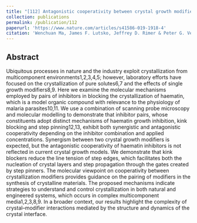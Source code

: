 ```yaml
---
title: "[112] Antagonistic cooperativity between crystal growth modifiers"
collection: publications
permalink: /publication/112
paperurl: 'https://www.nature.com/articles/s41586-019-1918-4'
citation: 'Wenchuan Ma, James F. Lutsko, Jeffrey D. Rimer & Peter G. Vekilov, &quot;Antagonistic cooperativity between crystal growth modifiers&quot;, <i>Nature</i>, doi:10.1038/s41586-019-1918-4,  (2020)'
---
```

Abstract
---
Ubiquitous processes in nature and the industry exploit crystallization from multicomponent environments1,2,3,4,5; however, laboratory efforts have focused on the crystallization of pure solutes6,7 and the effects of single growth modifiers8,9. Here we examine the molecular mechanisms employed by pairs of inhibitors in blocking the crystallization of haematin, which is a model organic compound with relevance to the physiology of malaria parasites10,11. We use a combination of scanning probe microscopy and molecular modelling to demonstrate that inhibitor pairs, whose constituents adopt distinct mechanisms of haematin growth inhibition, kink blocking and step pinning12,13, exhibit both synergistic and antagonistic cooperativity depending on the inhibitor combination and applied concentrations. Synergism between two crystal growth modifiers is expected, but the antagonistic cooperativity of haematin inhibitors is not reflected in current crystal growth models. We demonstrate that kink blockers reduce the line tension of step edges, which facilitates both the nucleation of crystal layers and step propagation through the gates created by step pinners. The molecular viewpoint on cooperativity between crystallization modifiers provides guidance on the pairing of modifiers in the synthesis of crystalline materials. The proposed mechanisms indicate strategies to understand and control crystallization in both natural and engineered systems, which occurs in complex multicomponent media1,2,3,8,9. In a broader context, our results highlight the complexity of crystal–modifier interactions mediated by the structure and dynamics of the crystal interface.


